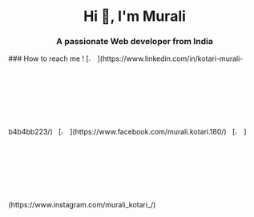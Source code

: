 <h1 align="center">Hi 👋, I'm Murali</h1>
<h3 align="center">A passionate Web developer from India</h3>
  ### How to reach me !
 [<img src="https://img.icons8.com/color/48/000000/linkedin.png" width="3.5%"/>](https://www.linkedin.com/in/kotari-murali-b4b4bb223/)  &nbsp; 
 [<img src="https://img.icons8.com/fluent/48/000000/facebook-new.png" width="3.5%"/>](https://www.facebook.com/murali.kotari.180/)  &nbsp;
 [<img src="https://img.icons8.com/fluent/48/000000/instagram-new.png" width="3.5%"/>](https://www.instagram.com/murali_kotari_/)  &nbsp; 

